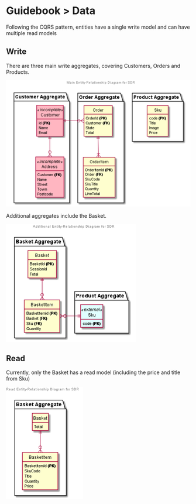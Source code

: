 # Guidebook > Data

Following the CQRS pattern, entities have a single write model and can have multiple read models 

## Write

There are three main write aggregates, covering Customers, Orders and Products.

![Entity-Relationship Diagram](./entity-relationship-diagram-main.png "Entity-Relationship Diagram")

Additional aggregates include the Basket.

![Entity-Relationship Diagram](./entity-relationship-diagram-additional.png "Entity-Relationship Diagram")

## Read

Currently, only the Basket has a read model (including the price and title from Sku)

![Entity-Relationship Diagram](./entity-relationship-diagram-read.png "Entity-Relationship Diagram")
